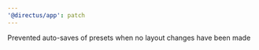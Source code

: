 ```yaml
---
'@directus/app': patch
---
```


Prevented auto-saves of presets when no layout changes have been made
